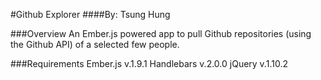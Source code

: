 #Github Explorer
####By: Tsung Hung

###Overview
    An Ember.js powered app to pull Github repositories (using the Github API)
    of a selected few people.
    
    
###Requirements
    Ember.js v.1.9.1
    Handlebars v.2.0.0
    jQuery v.1.10.2

